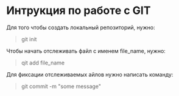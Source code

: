 # Интрукция по работе с GIT
Для того чтобы создать локальный репозиторий, нужно:
> git init

Чтобы начать отслеживать файл с именем file_name, нужно:
> qit add file_name

Для фиксации отслеживаемых айлов нужно написать команду:
> git commit -m "some message"

